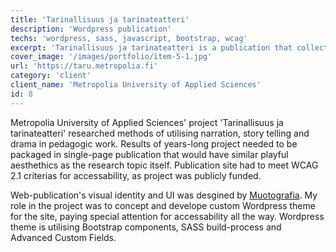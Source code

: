 ```yaml
---
title: 'Tarinallisuus ja tarinateatteri'
description: 'Wordpress publication'
techs: 'wordpress, sass, javascript, bootstrap, wcag'
excerpt: 'Tarinallisuus ja tarinateatteri is a publication that collects contents of research project into accessable and visually interesting landing page.'
cover_image: '/images/portfolio/item-5-1.jpg'
url: 'https://taru.metropolia.fi'
category: 'client'
client_name: 'Metropolia University of Applied Sciences'
id: 8
---
```


Metropolia University of Applied Sciences' project 'Tarinallisuus ja tarinateatteri' researched methods of utilising narration, story telling and drama in pedagogic work. Results of years-long project needed to be packaged in single-page publication that would have similar playful aesthethics as the research topic itself. Publication site had to meet WCAG 2.1 criterias for accessability, as project was publicly funded.

Web-publication's visual identity and UI was desgined by [Muotografia](https://muotografia.fi/). My role in the project was to concept and develope custom Wordpress theme for the site, paying special attention for accessability all the way. Wordpress theme is utilising Bootstrap components, SASS build-process and Advanced Custom Fields.
